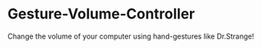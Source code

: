 # Gesture-Volume-Controller
Change the volume of your computer using hand-gestures like Dr.Strange! 
